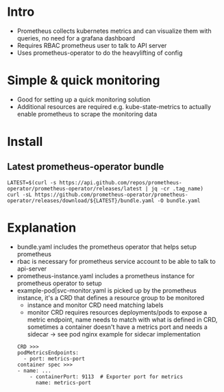 # Intro
* Prometheus collects kubernetes metrics and can visualize them with queries, no need for a grafana dashboard
* Requires RBAC prometheus user to talk to API server
* Uses prometheus-operator to do the heavylifting of config

# Simple & quick monitoring
* Good for setting up a quick monitoring solution
* Additional resources are required e.g. kube-state-metrics to actually enable
prometheus to scrape the monitoring data

# Install

## Latest prometheus-operator bundle
```
LATEST=$(curl -s https://api.github.com/repos/prometheus-operator/prometheus-operator/releases/latest | jq -cr .tag_name)
curl -sL https://github.com/prometheus-operator/prometheus-operator/releases/download/${LATEST}/bundle.yaml -O bundle.yaml
```

# Explanation
* bundle.yaml includes the prometheus operator that helps setup prometheus
* rbac is necessary for prometheus service account to be able to talk to api-server
* prometheus-instance.yaml includes a prometheus instance for prometheus operator to setup
* example-pod|svc-monitor.yaml is picked up by the prometheus instance, it's a CRD that defines a resource group to be monitored
    * instance and monitor CRD need matching labels
    * monitor CRD requires resources deployments/pods to expose a metric endpoint, name needs to match with what is defined in CRD, sometimes a container doesn't have a metrics port and needs a sidecar -> see pod nginx example for sidecar implementation
    ```
    CRD >>>
    podMetricsEndpoints:
      - port: metrics-port
    container spec >>>
    - name: ...
        - containerPort: 9113  # Exporter port for metrics
          name: metrics-port
    ```
